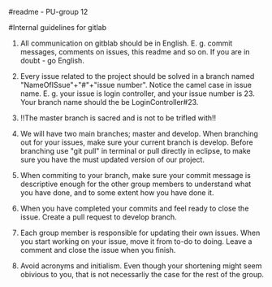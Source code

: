 #readme - PU-group 12

#Internal guidelines for gitlab 

1. All communication on gitblab should be in English. E. g. commit messages, comments on issues, this readme and so on. If you are in doubt - go English.

2. Every issue related to the project should be solved in a branch named "NameOfISsue"+"#"+"issue number". Notice the camel case in issue name. E. g. your issue is login controller, and your issue number is 23. Your branch name should the be LoginController#23.

3. !!The master branch is sacred and is not to be trifled with!! 

4. We will have two main branches; master and develop. When branching out for your issues, make sure your current branch is develop. Before branching use "git pull" in terminal or pull directly in eclipse, to make sure you have the must updated version of our project.

5. When commiting to your branch, make sure your commit message is descriptive enough for the other group members to understand what you have done, and to some extent how you have done it.

6. When you have completed your commits and feel ready to close the issue. Create a pull request to develop branch. 

7. Each group member is responsible for updating their own issues. When you start working on your issue, move it from to-do to doing. Leave a comment and close the issue when you finish.



8. Avoid acronyms and initialism. Even though your shortening might seem obivious to you, that is not necessarliy the case for the rest of the group.

